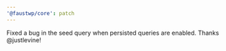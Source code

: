 ```yaml
---
'@faustwp/core': patch
---
```


Fixed a bug in the seed query when persisted queries are enabled. Thanks @justlevine!
